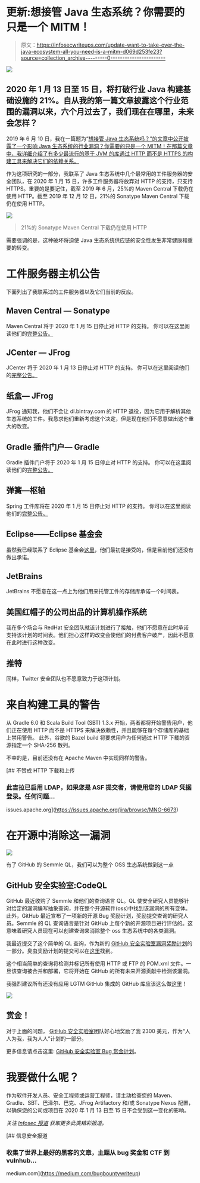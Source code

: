 # 更新:想接管 Java 生态系统？你需要的只是一个 MITM！

> 原文：<https://infosecwriteups.com/update-want-to-take-over-the-java-ecosystem-all-you-need-is-a-mitm-d069d253fe23?source=collection_archive---------0----------------------->

![](img/48d6e772cd00535b50eedf5a17085b5c.png)

## 2020 年 1 月 13 日至 15 日，将打破行业 Java 构建基础设施的 21%。自从我的第一篇文章披露这个行业范围的漏洞以来，六个月过去了，我们现在在哪里，未来会怎样？

2019 年 6 月 10 日，我在一篇题为“[想接管 Java 生态系统吗？”的文章中公开披露了一个影响 Java 生态系统的行业漏洞？你需要的只是一个 MITM！在那篇文章中，我详细介绍了有多少最流行的基于 JVM 的库通过 HTTP 而不是 HTTPS 的构建工具来解决它们的依赖关系。](https://medium.com/bugbountywriteup/want-to-take-over-the-java-ecosystem-all-you-need-is-a-mitm-1fc329d898fb?source=friends_link&sk=3c99970c55a899ad9ef41f126efcde0e)

作为这项研究的一部分，我联系了 Java 生态系统中几个最常用的工件服务器的安全团队，在 2020 年 1 月 15 日，许多工件服务器将放弃对 HTTP 的支持，只支持 HTTPS。重要的是要记住，截至 2019 年 6 月，25%的 Maven Central 下载仍在使用 HTTP。截至 2019 年 12 月 12 日，21%的 Sonatype Maven Central 下载仍在使用 HTTP。

![](img/b030fb5c97096245dd479e57457b0fe9.png)

> 21%的 Sonatype Maven Central 下载仍在使用 HTTP

需要强调的是，这种破坏将迫使 Java 生态系统供应链的安全性发生非常健康和重要的转变。

# 工件服务器主机公告

下面列出了我联系过的工件服务器以及它们当前的反应。

## Maven Central — Sonatype

Maven Central 将于 2020 年 1 月 15 日停止对 HTTP 的支持。
你可以在这里阅读他们的[完整公告。](https://central.sonatype.org/articles/2019/Apr/30/http-access-to-repo1mavenorg-and-repomavenapacheorg-is-being-deprecated/)

## JCenter — JFrog

JCenter 将于 2020 年 1 月 13 日停止对 HTTP 的支持。
你可以在这里阅读他们的[完整公告。](https://jfrog.com/blog/secure-jcenter-with-https/)

## 纸盒— JFrog

JFrog 通知我，他们不会让 dl.bintray.com 的 HTTP 退役，因为它用于解析其他生态系统的工件。我恳求他们重新考虑这个决定，但是现在他们不愿意做出这个重大的改变。

## Gradle 插件门户— Gradle

Gradle 插件门户将于 2020 年 1 月 15 日停止对 HTTP 的支持。
你可以在这里阅读他们的[完整公告。](https://blog.gradle.org/decommissioning-http)

## 弹簧—枢轴

Spring 工件库将在 2020 年 1 月 15 日停止对 HTTP 的支持。
你可以在这里阅读他们的[完整公告。](https://spring.io/blog/2019/09/16/goodbye-http-repo-spring-use-https)

## Eclipse——Eclipse 基金会

虽然我已经联系了 Eclipse 基金会[这里](https://bugs.eclipse.org/bugs/show_bug.cgi?id=550999)，他们最初是接受的，但是目前他们还没有做出承诺。

## JetBrains

JetBrains 不愿意在这一点上为他们用来托管工件的存储库承诺一个时间表。

## 美国红帽子的公司出品的计算机操作系统

我在多个场合与 RedHat 安全团队就该计划进行了接触，他们不愿意在此时承诺支持该计划的时间表。他们担心这样的改变会使他们的付费客户破产，因此不愿意在此时进行这种改变。

## 推特

同样，Twitter 安全团队也不愿意致力于这项计划。

# 来自构建工具的警告

从 Gradle 6.0 和 Scala Build Tool (SBT) 1.3.x 开始，两者都将开始警告用户，他们正在使用 HTTP 而不是 HTTPS 来解决依赖性，并且能够在每个存储库的基础上禁用警告。
此外，谷歌的 Bazel build 将要求用户为任何通过 HTTP 下载的资源指定一个 SHA-256 散列。

不幸的是，目前还没有在 Apache Maven 中实现同样的警告。

[](https://issues.apache.org/jira/browse/MNG-6673) [## 不赞成 HTTP 下载和上传

### 此吉拉已启用 LDAP，如果您是 ASF 提交者，请使用您的 LDAP 凭据登录。任何问题…

issues.apache.org](https://issues.apache.org/jira/browse/MNG-6673) 

# 在开源中消除这一漏洞

![](img/fe89af9fec9c05c19ecc7f465437bf6f.png)

有了 GitHub 的 Semmle QL，我们可以为整个 OSS 生态系统做到这一点

## GitHub 安全实验室:CodeQL

GitHub 最近收购了 Semmle 和他们的查询语言 QL。QL 使安全研究人员能够针对给定的漏洞编写抽象查询，并在整个开源软件(oss)中找到该漏洞的所有变体。此外，GitHub 最近宣布了一项新的开源 Bug 奖励计划，奖励提交查询的研究人员。Semmle 的 QL 查询语言是针对 GitHub 上每个新的开源项目进行评估的。这意味着研究人员现在可以创建查询来消除整个 oss 生态系统中的各类漏洞。

我最近提交了这个简单的 QL 查询，作为新的 [GitHub 安全实验室漏洞奖励计划](https://securitylab.github.com/)的一部分。臭虫奖励计划的提交可以在[这里](https://github.com/github/security-lab/issues/21)找到。

这个相当简单的查询将检测并标记所有使用 HTTP 或 FTP 的 POM.xml 文件。一旦该查询被合并和部署，它将开始在 GitHub 的所有未来开源贡献中检测该漏洞。

我强烈建议所有还没有应用 LGTM GitHub 集成的 GitHub 库应该这么做[这里](https://github.com/marketplace/lgtm)！

![](img/b7213b66a4d339e8260e9862f2c96543.png)

## 赏金！

对于上面的问题， [GitHub 安全实验室](https://securitylab.github.com/)团队好心地奖励了我 2300 美元，作为“人人为我，我为人人”计划的一部分。

更多信息请点击这里: [GitHub 安全实验室 Bug 赏金计划](https://securitylab.github.com/bounties)。

# 我要做什么呢？

作为软件开发人员、安全工程师或运营工程师，请主动检查您的 Maven、Gradle、SBT、巴泽尔、巴克、JFrog Artifactory 和/或 Sonatype Nexus 配置，以确保您的公司或项目在 2020 年 1 月 13 日至 15 日不会受到这一变化的影响。

*关注* [*Infosec 报道*](https://medium.com/bugbountywriteup) *获取更多此类精彩报道。*

[](https://medium.com/bugbountywriteup) [## 信息安全报道

### 收集了世界上最好的黑客的文章，主题从 bug 奖金和 CTF 到 vulnhub…

medium.com](https://medium.com/bugbountywriteup)